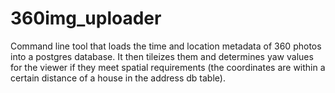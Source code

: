 # 360img_uploader

Command line tool that loads the time and location metadata of 360 photos into a postgres database.
It then tileizes them and determines yaw values for the viewer if they meet spatial requirements (the coordinates are within a certain distance
of a house in the address db table).

